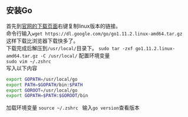## 安装Go
首先到[官网的下载页面](https://golang.org/dl/)右键复制linux版本的链接。  
命令行输入`wget https://dl.google.com/go/go1.11.2.linux-amd64.tar.gz`  
这样下载比浏览器下载快多了。   
下载完成后解压到`/usr/local/`目录下。
`sudo tar -zxf go1.11.2.linux-amd64.tar.gz -C /usr/local/`
配置环境变量  
`sudo vim ~/.zshrc`  
写入以下内容
```bash
export GOPATH=/usr/local/go
export PATH=$GOPATH/bin:$PATH
export GOROOT=/usr/local/go
export GOPATH=$PATH:$GOROOT/bin
```
加载环境变量
`source ~/.zshrc `
输入`go version`查看版本

